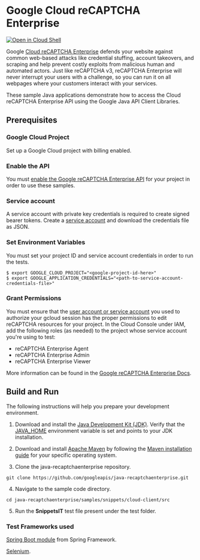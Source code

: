 # Google Cloud reCAPTCHA Enterprise

<a href="https://console.cloud.google.com/cloudshell/open?git_repo=https://github.com/googleapis/java-recaptchaenterprise&page=editor&open_in_editor=samples/snippets/cloud-client/src/README.md">
<img alt="Open in Cloud Shell" src ="http://gstatic.com/cloudssh/images/open-btn.png"></a>

Google [Cloud reCAPTCHA Enterprise](https://cloud.google.com/recaptcha-enterprise) defends your website against common 
web-based attacks like credential stuffing, account takeovers, and scraping and 
help prevent costly exploits from malicious human and automated actors. 
Just like reCAPTCHA v3, reCAPTCHA Enterprise will never interrupt your 
users with a challenge, so you can run it on all webpages where your customers interact with your services.

These sample Java applications demonstrate how to access the Cloud reCAPTCHA Enterprise API using the
Google Java API Client Libraries.

## Prerequisites

### Google Cloud Project

Set up a Google Cloud project with billing enabled.

### Enable the API

You must [enable the Google reCAPTCHA Enterprise API](https://console.cloud.google.com/flows/enableapi?apiid=recaptchaenterprise.googleapis.com) for your project in order to use these samples.

### Service account

A service account with private key credentials is required to create signed bearer tokens.
Create a [service account](https://console.cloud.google.com/iam-admin/serviceaccounts/create) and download the credentials file as JSON.

### Set Environment Variables

You must set your project ID and service account credentials in order to run the tests.

```
$ export GOOGLE_CLOUD_PROJECT="<google-project-id-here>"
$ export GOOGLE_APPLICATION_CREDENTIALS="<path-to-service-account-credentials-file>"
```

### Grant Permissions

You must ensure that the [user account or service account](https://cloud.google.com/iam/docs/service-accounts#differences_between_a_service_account_and_a_user_account) you used to authorize your gcloud session has the proper permissions to edit reCAPTCHA resources for your project. In the Cloud Console under IAM, add the following roles (as needed) to the project whose service account you're using to test:

* reCAPTCHA Enterprise Agent
* reCAPTCHA Enterprise Admin
* reCAPTCHA Enterprise Viewer

More information can be found in the [Google reCAPTCHA Enterprise Docs](https://cloud.google.com/recaptcha-enterprise/docs/access-control).


## Build and Run

The following instructions will help you prepare your development environment.

1. Download and install the [Java Development Kit (JDK)](https://www.oracle.com/java/technologies/javase-downloads.html).
   Verify that the [JAVA_HOME](https://docs.oracle.com/javase/8/docs/technotes/guides/troubleshoot/envvars001.html) environment variable is set and points to your JDK installation.


2. Download and install [Apache Maven](http://maven.apache.org/download.cgi) by following the [Maven installation guide](http://maven.apache.org/install.html) for your specific operating system.


3. Clone the java-recaptchaenterprise repository.
```
git clone https://github.com/googleapis/java-recaptchaenterprise.git
```

4. Navigate to the sample code directory.

```
cd java-recaptchaenterprise/samples/snippets/cloud-client/src
```

5. Run the **SnippetsIT** test file present under the test folder.

### Test Frameworks used
[Spring Boot module](https://spring.io/projects/spring-boot) from Spring Framework.

[Selenium](https://www.selenium.dev/).
